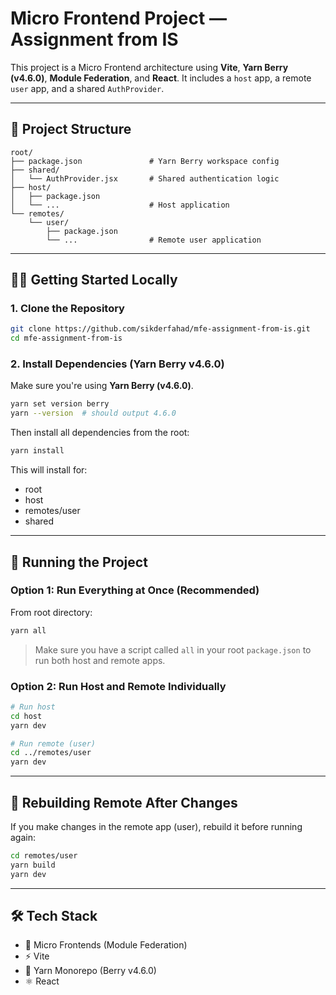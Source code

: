 # Micro Frontend Project — Assignment from IS

This project is a Micro Frontend architecture using **Vite**, **Yarn Berry (v4.6.0)**, **Module Federation**, and **React**. It includes a `host` app, a remote `user` app, and a shared `AuthProvider`.

---

## 📁 Project Structure

```
root/
├── package.json               # Yarn Berry workspace config
├── shared/
│   └── AuthProvider.jsx       # Shared authentication logic
├── host/
│   ├── package.json
│   └── ...                    # Host application
└── remotes/
    └── user/
        ├── package.json
        └── ...                # Remote user application
```

---

## 🧑‍💻 Getting Started Locally

### 1. Clone the Repository

```bash
git clone https://github.com/sikderfahad/mfe-assignment-from-is.git
cd mfe-assignment-from-is
```

### 2. Install Dependencies (Yarn Berry v4.6.0)

Make sure you're using **Yarn Berry (v4.6.0)**.

```bash
yarn set version berry
yarn --version  # should output 4.6.0
```

Then install all dependencies from the root:

```bash
yarn install
```

This will install for:

- root
- host
- remotes/user
- shared

---

## 🚀 Running the Project

### Option 1: Run Everything at Once (Recommended)

From root directory:

```bash
yarn all
```

> Make sure you have a script called `all` in your root `package.json` to run both host and remote apps.

### Option 2: Run Host and Remote Individually

```bash
# Run host
cd host
yarn dev

# Run remote (user)
cd ../remotes/user
yarn dev
```

---

## 🔄 Rebuilding Remote After Changes

If you make changes in the remote app (user), rebuild it before running again:

```bash
cd remotes/user
yarn build
yarn dev
```

---

## 🛠 Tech Stack

- 🧹 Micro Frontends (Module Federation)
- ⚡ Vite
- 🧶 Yarn Monorepo (Berry v4.6.0)
- ⚛️ React
